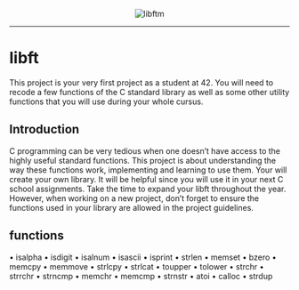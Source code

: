 <div align="center">
  
  ![libftm](https://github.com/carlosrocha-dev/libft/assets/3737837/2fbcfe73-abf2-48a4-b355-d17a5ffd6821)
 
</div>

---

# libft

This project is your very first project as a student at 42. You will need to recode a few functions of the C standard library as well as some other utility functions that you will use during your whole cursus.

## Introduction

C programming can be very tedious when one doesn’t have access to the highly useful
standard functions. This project is about understanding the way these functions work,
implementing and learning to use them. Your will create your own library. It will be
helpful since you will use it in your next C school assignments.
Take the time to expand your libft throughout the year. However, when working
on a new project, don’t forget to ensure the functions used in your library are allowed in
the project guidelines.


## functions

• isalpha
• isdigit
• isalnum
• isascii
• isprint
• strlen
• memset
• bzero
• memcpy
• memmove
• strlcpy
• strlcat
• toupper
• tolower
• strchr
• strrchr
• strncmp
• memchr
• memcmp
• strnstr
• atoi
• calloc
• strdup
